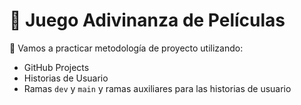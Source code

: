 # 🧩 Juego Adivinanza de Películas

🚀 Vamos a practicar metodología de proyecto utilizando:

- GitHub Projects
- Historias de Usuario
- Ramas `dev` y `main` y ramas auxiliares para las historias de usuario

